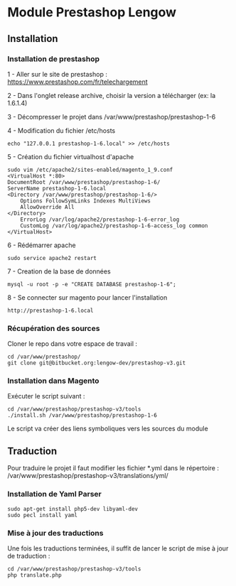 # Module Prestashop Lengow

## Installation ##

### Installation de prestashop ###

1 - Aller sur le site de prestashop : https://www.prestashop.com/fr/telechargement

2 - Dans l'onglet release archive, choisir la version a télécharger (ex: la 1.6.1.4)

3 - Décompresser le projet dans /var/www/prestashop/prestashop-1-6

4 - Modification du fichier /etc/hosts

    echo "127.0.0.1 prestashop-1-6.local" >> /etc/hosts

5 - Création du fichier virtualhost d'apache

    sudo vim /etc/apache2/sites-enabled/magento_1_9.conf 
    <VirtualHost *:80>
    DocumentRoot /var/www/prestashop/prestashop-1-6/
    ServerName prestashop-1-6.local
    <Directory /var/www/prestashop/prestashop-1-6/>
        Options FollowSymLinks Indexes MultiViews
        AllowOverride All
    </Directory>
        ErrorLog /var/log/apache2/prestashop-1-6-error_log
        CustomLog /var/log/apache2/prestashop-1-6-access_log common
    </VirtualHost>
6 - Rédémarrer apache

    sudo service apache2 restart
    
7 - Creation de la base de données
    
    mysql -u root -p -e "CREATE DATABASE prestashop-1-6"; 
        
8 - Se connecter sur magento pour lancer l'installation
    
    http://prestashop-1-6.local     

### Récupération des sources ###

Cloner le repo dans votre espace de travail :

    cd /var/www/prestashop/
    git clone git@bitbucket.org:lengow-dev/prestashop-v3.git

### Installation dans Magento ###

Exécuter le script suivant :

    cd /var/www/prestashop/prestashop-v3/tools
    ./install.sh /var/www/prestashop/prestashop-1-6

Le script va créer des liens symboliques vers les sources du module

## Traduction ##

Pour traduire le projet il faut modifier les fichier *.yml dans le répertoire : /var/www/prestashop/prestashop-v3/translations/yml/

### Installation de Yaml Parser ###

    sudo apt-get install php5-dev libyaml-dev
    sudo pecl install yaml

### Mise à jour des traductions ###

Une fois les traductions terminées, il suffit de lancer le script de mise à jour de traduction :

    cd /var/www/prestashop/prestashop-v3/tools
    php translate.php